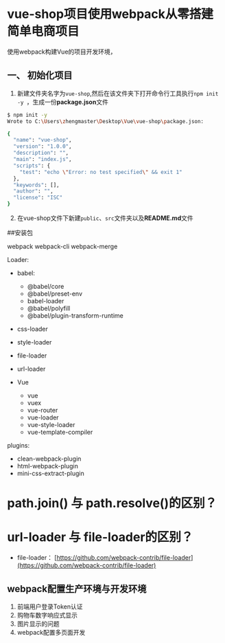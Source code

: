 # vue-shop项目使用webpack从零搭建简单电商项目

使用webpack构建Vue的项目开发环境，

## 一、 初始化项目
1. 新建文件夹名字为`vue-shop`,然后在该文件夹下打开命令行工具执行`npm init -y `，生成一份**package.json**文件

```bash
$ npm init -y
Wrote to C:\Users\zhengmaster\Desktop\Vue\vue-shop\package.json:

{
  "name": "vue-shop",
  "version": "1.0.0",
  "description": "",
  "main": "index.js",
  "scripts": {
    "test": "echo \"Error: no test specified\" && exit 1"
  },
  "keywords": [],
  "author": "",
  "license": "ISC"
}
```

2. 在vue-shop文件下新建`public`、`src`文件夹以及**README.md**文件



##安装包

webpack
webpack-cli
webpack-merge

Loader:
+ babel:
  + @babel/core 
  + @babel/preset-env
  + babel-loader
  + @babel/polyfill
  + @babel/plugin-transform-runtime

+ css-loader
+ style-loader
+ file-loader
+ url-loader

+ Vue
  + vue
  + vuex
  + vue-router
  + vue-loader
  + vue-style-loader
  + vue-template-compiler


plugins:
+ clean-webpack-plugin
+ html-webpack-plugin
+ mini-css-extract-plugin


# path.join() 与 path.resolve()的区别？

# url-loader 与 file-loader的区别？
+ file-loader： [https://github.com/webpack-contrib/file-loader](https://github.com/webpack-contrib/file-loader)

## webpack配置生产环境与开发环境

1. 前端用户登录Token认证
2. 购物车数字响应式显示
3. 图片显示的问题
4. webpack配置多页面开发
